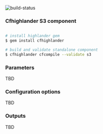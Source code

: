 ![build-status](https://travis-ci.com/theonestack/hl-component-s3.svg?branch=master)

### Cfhighlander S3 component

```bash

# install highlander gem
$ gem install cfhighlander

# build and validate standalone component
$ cfhighlander cfcompile --validate s3

```


### Parameters

TBD

### Configuration options

TBD

### Outputs

TBD
